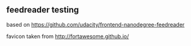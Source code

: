 ## feedreader testing

based on https://github.com/udacity/frontend-nanodegree-feedreader

favicon taken from http://fortawesome.github.io/